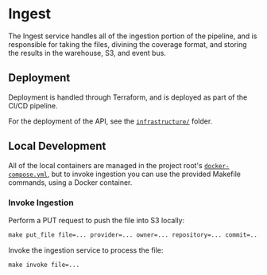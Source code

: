# Ingest
The Ingest service handles all of the ingestion portion of the pipeline, and is responsible for taking the files, divining the coverage format, and storing the results in the warehouse, S3, and event bus.

## Deployment
Deployment is handled through Terraform, and is deployed as part of the CI/CD pipeline.

For the deployment of the API, see the [`infrastructure/`](./infrastructure) folder.

## Local Development

All of the local containers are managed in the project root's [`docker-compose.yml`](../../docker-compose.yml), but to invoke ingestion you
can use the provided Makefile commands, using a Docker container.

### Invoke Ingestion

Perform a PUT request to push the file into S3 locally:
```makefile
make put_file file=... provider=... owner=... repository=... commit=... pullRequest=... tag=... ref=... parent=...
```

Invoke the ingestion service to process the file:
```makefile
make invoke file=...
```